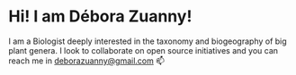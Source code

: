 # Hi! I am Débora Zuanny!

I am a Biologist deeply interested in the taxonomy and biogeography of big plant genera. I look to collaborate on open source initiatives and you can reach me in deborazuanny@gmail.com 📫

<!---
deborazuanny/deborazuanny is a ✨ special ✨ repository because its `README.md` (this file) appears on your GitHub profile.
You can click the Preview link to take a look at your changes.
--->
